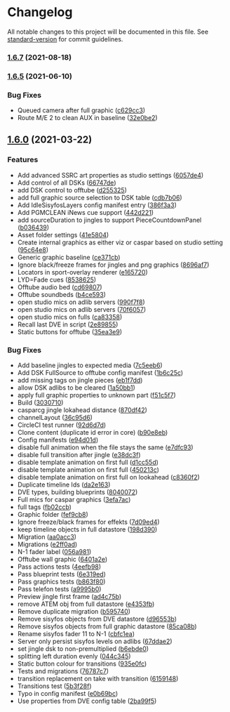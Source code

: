 # Changelog

All notable changes to this project will be documented in this file. See [standard-version](https://github.com/conventional-changelog/standard-version) for commit guidelines.

### [1.6.7](https://github.com/olzzon/tv2-sofie-blueprints-inews/compare/v1.6.6-5...v1.6.7) (2021-08-18)

### [1.6.5](https://github.com/olzzon/tv2-sofie-blueprints-inews/compare/v1.6.3-4...v1.6.5) (2021-06-10)


### Bug Fixes

* Queued camera after full graphic ([c629cc3](https://github.com/olzzon/tv2-sofie-blueprints-inews/commit/c629cc36fdab6675a74fd57509387f2b74a87618))
* Route M/E 2 to clean AUX in baseline ([32e0be2](https://github.com/olzzon/tv2-sofie-blueprints-inews/commit/32e0be25bd768ab0d873b50e59c78e916dc9be5d))

## [1.6.0](https://github.com/olzzon/tv2-sofie-blueprints-inews/compare/v1.4.7...v1.6.0) (2021-03-22)


### Features

* Add advanced SSRC art properties as studio settings ([6057de4](https://github.com/olzzon/tv2-sofie-blueprints-inews/commit/6057de477820e116720ea32e2745a9ec84a94940))
* Add control of all DSKs ([66747de](https://github.com/olzzon/tv2-sofie-blueprints-inews/commit/66747de238292617c2e020235a59b544d19fcfc5))
* add DSK control to offtube ([d255325](https://github.com/olzzon/tv2-sofie-blueprints-inews/commit/d255325b868815587a05994756eb1fbef43953e5))
* add full graphic source selection to DSK table ([cdb7b06](https://github.com/olzzon/tv2-sofie-blueprints-inews/commit/cdb7b06881665ce58e09990be10dc77a7b194d0f))
* Add IdleSisyfosLayers config manifest entry ([386f3a3](https://github.com/olzzon/tv2-sofie-blueprints-inews/commit/386f3a3643aa797e382a25a284ba48d78ec5c0a0))
* Add PGMCLEAN iNews cue support ([442d221](https://github.com/olzzon/tv2-sofie-blueprints-inews/commit/442d2219db9799e7680e539e18ac4fb56c212089))
* add sourceDuration to jingles to support PieceCountdownPanel ([b036439](https://github.com/olzzon/tv2-sofie-blueprints-inews/commit/b036439e077e6550ee128fe110dcc52cd035d681))
* Asset folder settings ([41e5804](https://github.com/olzzon/tv2-sofie-blueprints-inews/commit/41e5804a7d4a0df75db259c1d30028f133c85867))
* Create internal graphics as either viz or caspar based on studio setting ([95c64e8](https://github.com/olzzon/tv2-sofie-blueprints-inews/commit/95c64e857765b7e30ccafe7e28d8de0061e3ccf9))
* Generic graphic baseline ([ce371cb](https://github.com/olzzon/tv2-sofie-blueprints-inews/commit/ce371cb7a267d68051c6863fecbd2a95cadc04a0))
* Ignore black/freeze frames for jingles and png graphics ([8696af7](https://github.com/olzzon/tv2-sofie-blueprints-inews/commit/8696af7aab25240460ee38f9fab001d0768a52b0))
* Locators in sport-overlay renderer ([e165720](https://github.com/olzzon/tv2-sofie-blueprints-inews/commit/e165720a65740e4083714debcc21cff9265b8db5))
* LYD=Fade cues ([8538625](https://github.com/olzzon/tv2-sofie-blueprints-inews/commit/8538625b46bea5b495153a1bb5f9294684f886cc))
* Offtube audio bed ([cd69807](https://github.com/olzzon/tv2-sofie-blueprints-inews/commit/cd6980772a434000748a85b548691579331d5bcd))
* Offtube soundbeds ([b4ce593](https://github.com/olzzon/tv2-sofie-blueprints-inews/commit/b4ce593a9a9990ae6ef81dce11ef11e4de381aa0))
* open studio mics on adlib servers ([990f7f8](https://github.com/olzzon/tv2-sofie-blueprints-inews/commit/990f7f89969fa6d109f6b1324e98e58eef65b874))
* open studio mics on adlib servers ([70f6057](https://github.com/olzzon/tv2-sofie-blueprints-inews/commit/70f6057373e5caa6b8d1a5af992c581f7ad95fd1))
* open studio mics on fulls ([ca83358](https://github.com/olzzon/tv2-sofie-blueprints-inews/commit/ca83358b1df906685d5cf68ceed6588cf5209302))
* Recall last DVE in script ([2e89855](https://github.com/olzzon/tv2-sofie-blueprints-inews/commit/2e898552eb3395d922d772f2c611989a7fd9613b))
* Static buttons for offtube ([35ea3e9](https://github.com/olzzon/tv2-sofie-blueprints-inews/commit/35ea3e95ac6a336d4ec88d090cc8a7e750b296b5))


### Bug Fixes

* Add baseline jingles to expected media ([7c5eeb6](https://github.com/olzzon/tv2-sofie-blueprints-inews/commit/7c5eeb60dd625be57aa58b260a2260d98b25bcc9))
* Add DSK FullSource to offtube config manifest ([1b6c25c](https://github.com/olzzon/tv2-sofie-blueprints-inews/commit/1b6c25cfb3c537e9bbabb179244012c7654b444f))
* add missing tags on jingle pieces ([eb1f7dd](https://github.com/olzzon/tv2-sofie-blueprints-inews/commit/eb1f7dde10e8e5d4c129a5a631cb4191062dd3f5))
* allow DSK adlibs to be cleared ([1a50bb1](https://github.com/olzzon/tv2-sofie-blueprints-inews/commit/1a50bb16ae2e1f41882da165590faa13abc36524))
* apply full graphic properties to unknown part ([f51c5f7](https://github.com/olzzon/tv2-sofie-blueprints-inews/commit/f51c5f7efb2dbf5bbba8a8049a08c9360014b760))
* Build ([3030710](https://github.com/olzzon/tv2-sofie-blueprints-inews/commit/3030710458bc47020db50c1e55794fd9b5e2178a))
* casparcg jingle lokahead distance ([870df42](https://github.com/olzzon/tv2-sofie-blueprints-inews/commit/870df42372f67eb1066450343e05c140ad07d593))
* channelLayout ([36c95d6](https://github.com/olzzon/tv2-sofie-blueprints-inews/commit/36c95d655ef3dc8290593e51e7442391bdbe313a))
* CircleCI test runner ([92d6d7d](https://github.com/olzzon/tv2-sofie-blueprints-inews/commit/92d6d7d262e67e61668ca2fc0fc761ffd83c2a4b))
* Clone content (duplicate id error in core) ([b90e8eb](https://github.com/olzzon/tv2-sofie-blueprints-inews/commit/b90e8eb385917e19f9f0c97a7808444726fe72a6))
* Config manifests ([e94d01d](https://github.com/olzzon/tv2-sofie-blueprints-inews/commit/e94d01d9166826823e1df7fe6dcf33485b1986a2))
* disable full animation when the file stays the same ([e7dfc93](https://github.com/olzzon/tv2-sofie-blueprints-inews/commit/e7dfc93b49d24aff747ed86eb3427fafa5474462))
* disable full transition after jingle ([e38dc3f](https://github.com/olzzon/tv2-sofie-blueprints-inews/commit/e38dc3f25d334fd4a57652adf4abf1de7161e0a3))
* disable template animation on first full ([d1cc55d](https://github.com/olzzon/tv2-sofie-blueprints-inews/commit/d1cc55d510d162c754799ae650c14c3876289dcf))
* disable template animation on first full ([450213c](https://github.com/olzzon/tv2-sofie-blueprints-inews/commit/450213c368c54fc25174ee31eca4ad802b565a1a))
* disable template animation on first full on lookahead ([c8360f2](https://github.com/olzzon/tv2-sofie-blueprints-inews/commit/c8360f258db634cfc751995584d0c5e6c9a0254a))
* Duplicate timeline Ids ([da2e163](https://github.com/olzzon/tv2-sofie-blueprints-inews/commit/da2e1639590576107803e16800c0918efb452f22))
* DVE types, building blueprints ([8040072](https://github.com/olzzon/tv2-sofie-blueprints-inews/commit/8040072a7e90a1d64bc07d31ecd8cbcb80079689))
* Full mics for caspar graphics ([3efa7ac](https://github.com/olzzon/tv2-sofie-blueprints-inews/commit/3efa7aca1edd7814a7b8ff5cf52709a5610c5a65))
* full tags ([fb02ccb](https://github.com/olzzon/tv2-sofie-blueprints-inews/commit/fb02ccb8f050379ac83b7b1057d96b37e3ac2543))
* Graphic folder ([fef9cb8](https://github.com/olzzon/tv2-sofie-blueprints-inews/commit/fef9cb893342291c118eee7bab0c1e7757194ff5))
* Ignore freeze/black frames for effekts ([7d09ed4](https://github.com/olzzon/tv2-sofie-blueprints-inews/commit/7d09ed4997e8fe4e252ddba1eaf3b44a080e4b1d))
* keep timeline objects in full datastore ([198d390](https://github.com/olzzon/tv2-sofie-blueprints-inews/commit/198d3902a819de8fd5939c241f0323d08505ec5f))
* Migration ([aa0acc3](https://github.com/olzzon/tv2-sofie-blueprints-inews/commit/aa0acc3390f58a4009b88d6f54d98dfc414f5646))
* Migrations ([e2ff0ad](https://github.com/olzzon/tv2-sofie-blueprints-inews/commit/e2ff0ad84707e3ee0baa57508d949fddbb15e0a1))
* N-1 fader label ([056a981](https://github.com/olzzon/tv2-sofie-blueprints-inews/commit/056a981e708645ac9b542cd4d095bb4ace990126))
* Offtube wall graphic ([6401a2e](https://github.com/olzzon/tv2-sofie-blueprints-inews/commit/6401a2eb79782d11077de52823d8bc236863d791))
* Pass actions tests ([4eefb98](https://github.com/olzzon/tv2-sofie-blueprints-inews/commit/4eefb9854a25f3ec8e12b4de875e558a778a8574))
* Pass blueprint tests ([6e319ed](https://github.com/olzzon/tv2-sofie-blueprints-inews/commit/6e319ed2910a755e51e5b1fc096ef3e3d906d6a6))
* Pass graphics tests ([b863f80](https://github.com/olzzon/tv2-sofie-blueprints-inews/commit/b863f80062fac34f47309351188c8dd5f1280ff2))
* Pass telefon tests ([a9995b0](https://github.com/olzzon/tv2-sofie-blueprints-inews/commit/a9995b0a71d68e434dc013ffe9cf3fd6b3ef9bea))
* Preview jingle first frame ([ad4c75b](https://github.com/olzzon/tv2-sofie-blueprints-inews/commit/ad4c75bb023b291dbac494e8104b4e47a0e8a525))
* remove ATEM obj from full datastore ([e4353fb](https://github.com/olzzon/tv2-sofie-blueprints-inews/commit/e4353fb7d2ca788cde55308972fc3cfec6be7e9c))
* Remove duplicate migration ([b595740](https://github.com/olzzon/tv2-sofie-blueprints-inews/commit/b595740f967e14c7fd53ccfbbfe1d8e28cfc5faa))
* Remove sisyfos objects from DVE datastore ([d96553b](https://github.com/olzzon/tv2-sofie-blueprints-inews/commit/d96553baf5f642662f941d94fb698189f8c2e673))
* Remove sisyfos objects from full graphic datastore ([85ca08b](https://github.com/olzzon/tv2-sofie-blueprints-inews/commit/85ca08bcafd51be57044a106fc00f33582cf55ab))
* Rename sisyfos fader 11 to N-1 ([cbfc1ea](https://github.com/olzzon/tv2-sofie-blueprints-inews/commit/cbfc1eac6227c5c6c2876026c06ccea53ef735f2))
* Server only persist sisyfos levels on adlibs ([67ddae2](https://github.com/olzzon/tv2-sofie-blueprints-inews/commit/67ddae2a9061e6f8696476674d0caa674a829eec))
* set jingle dsk to non-premultiplied ([b6ebde0](https://github.com/olzzon/tv2-sofie-blueprints-inews/commit/b6ebde01c5c115906ef597e11d559ed1bac2d07d))
* splitting left duration evenly ([044c345](https://github.com/olzzon/tv2-sofie-blueprints-inews/commit/044c345b2b4bc2814779be4546224eb4f8826235))
* Static button colour for transitions ([935e0fc](https://github.com/olzzon/tv2-sofie-blueprints-inews/commit/935e0fcfd517a6404f7e25cc3e96d42323ef4e05))
* Tests and migrations ([76787c7](https://github.com/olzzon/tv2-sofie-blueprints-inews/commit/76787c753966873f4a0ee14da1c16e19587bab98))
* transition replacement on take with transition ([6159148](https://github.com/olzzon/tv2-sofie-blueprints-inews/commit/615914857f7beafae95ea1650825d2b2ab3b376e))
* Transitions test ([5b3f28f](https://github.com/olzzon/tv2-sofie-blueprints-inews/commit/5b3f28f175874dc148639482f991eb41abd56c38))
* Typo in config manifest ([e0b69bc](https://github.com/olzzon/tv2-sofie-blueprints-inews/commit/e0b69bce0632b7be6e22a1e3dc69eea0db145fc1))
* Use properties from DVE config table ([2ba99f5](https://github.com/olzzon/tv2-sofie-blueprints-inews/commit/2ba99f5f3d2cd25cd89f45dab5e3fdd4296f6ee4))
